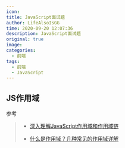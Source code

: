 ```yaml
---
icon: 
title: JavaScript面试题
author: LifeAlsoIsGG
time: 2020-09-20 12:07:36
description: JavaScript面试题
original: true
image: 
categories: 
  - 前端
tags: 
  - 前端
  - JavaScript
---
```






## JS作用域

参考

> - [深入理解JavaScript作用域和作用域链](https://blog.csdn.net/weixin_33933118/article/details/91456939?utm_medium=distribute.pc_relevant.none-task-blog-OPENSEARCH-2.channel_param&depth_1-utm_source=distribute.pc_relevant.none-task-blog-OPENSEARCH-2.channel_param)
>
> - [什么是作用域？几种常见的作用域详解]([https://blog.csdn.net/qq_37309764/article/details/105659829?utm_medium=distribute.pc_aggpage_search_result.none-task-blog-2~all~first_rank_v2~rank_v25-1-105659829.nonecase&utm_term=js%E7%9A%84%E4%BD%9C%E7%94%A8%E5%9F%9F%E6%9C%89%E5%93%AA%E5%87%A0%E7%A7%8D](https://blog.csdn.net/qq_37309764/article/details/105659829?utm_medium=distribute.pc_aggpage_search_result.none-task-blog-2~all~first_rank_v2~rank_v25-1-105659829.nonecase&utm_term=js的作用域有哪几种))



